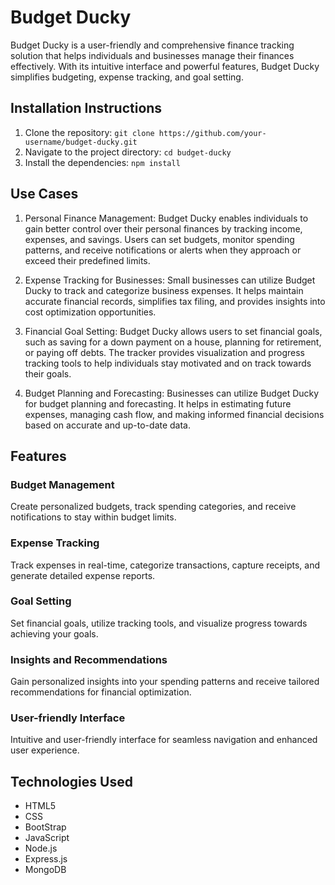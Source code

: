 # Budget Ducky

Budget Ducky is a user-friendly and comprehensive finance tracking solution that helps individuals and businesses manage their finances effectively. With its intuitive interface and powerful features, Budget Ducky simplifies budgeting, expense tracking, and goal setting.


## Installation Instructions

1. Clone the repository: `git clone https://github.com/your-username/budget-ducky.git`
2. Navigate to the project directory: `cd budget-ducky`
3. Install the dependencies: `npm install`

## Use Cases

1. Personal Finance Management: Budget Ducky enables individuals to gain better control over their personal finances by tracking income, expenses, and savings. Users can set budgets, monitor spending patterns, and receive notifications or alerts when they approach or exceed their predefined limits.

2. Expense Tracking for Businesses: Small businesses can utilize Budget Ducky to track and categorize business expenses. It helps maintain accurate financial records, simplifies tax filing, and provides insights into cost optimization opportunities.

3. Financial Goal Setting: Budget Ducky allows users to set financial goals, such as saving for a down payment on a house, planning for retirement, or paying off debts. The tracker provides visualization and progress tracking tools to help individuals stay motivated and on track towards their goals.

4. Budget Planning and Forecasting: Businesses can utilize Budget Ducky for budget planning and forecasting. It helps in estimating future expenses, managing cash flow, and making informed financial decisions based on accurate and up-to-date data.

## Features

### Budget Management

Create personalized budgets, track spending categories, and receive notifications to stay within budget limits.

### Expense Tracking

Track expenses in real-time, categorize transactions, capture receipts, and generate detailed expense reports.

### Goal Setting

Set financial goals, utilize tracking tools, and visualize progress towards achieving your goals.

### Insights and Recommendations

Gain personalized insights into your spending patterns and receive tailored recommendations for financial optimization.

### User-friendly Interface

Intuitive and user-friendly interface for seamless navigation and enhanced user experience.


## Technologies Used

- HTML5
- CSS
- BootStrap 
- JavaScript
- Node.js
- Express.js
- MongoDB



